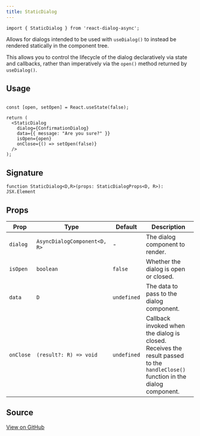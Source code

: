```yaml
---
title: StaticDialog
---
```


```tsx
import { StaticDialog } from 'react-dialog-async';
```

Allows for dialogs intended to be used with `useDialog()` to instead be rendered statically in the component tree. 

This allows you to control the lifecycle of the dialog declaratively via state and callbacks, rather than imperatively via the `open()` method returned by `useDialog()`.

## Usage
```tsx 

const [open, setOpen] = React.useState(false);

return (
  <StaticDialog 
    dialog={ConfirmationDialog}
    data={{ message: "Are you sure?" }}
    isOpen={open} 
    onClose={() => setOpen(false)}
  />
);
```

## Signature
```tsx
function StaticDialog<D,R>(props: StaticDialogProps<D, R>): JSX.Element
```


## Props

| Prop      | Type                         | Default     | Description                                                                                                                     |
|-----------|------------------------------|-------------|---------------------------------------------------------------------------------------------------------------------------------|
| `dialog`  | `AsyncDialogComponent<D, R>` | -           | The dialog component to render.                                                                                                 |
| `isOpen`  | `boolean`                    | `false`     | Whether the dialog is open or closed.                                                                                           |
 | `data`    | `D`                          | `undefined` | The data to pass to the dialog component.                                                                                       |
 | `onClose` | `(result?: R) => void`       | `undefined` | Callback invoked when the dialog is closed. Receives the result passed to the `handleClose()` function in the dialog component. |

## Source

[View on GitHub](https://github.com/a16n-dev/react-dialog-async/blob/main/packages/react-dialog-async/src/StaticDialog/StaticDialog.tsx)
